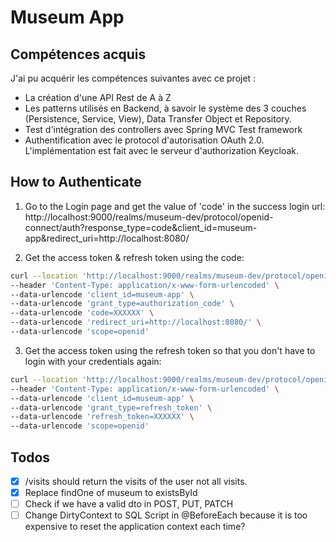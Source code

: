 # Museum App

## Compétences acquis

J'ai pu acquérir les compétences suivantes avec ce projet :

- La création d'une API Rest de A à Z
- Les patterns utilisés en Backend, à savoir le système des 3 couches (Persistence, Service, View), Data Transfer Object
  et Repository.
- Test d'intégration des controllers avec Spring MVC Test framework
- Authentification avec le protocol d'autorisation OAuth 2.0. L'implémentation est fait avec le serveur d'authorization
  Keycloak.

## How to Authenticate

1. Go to the Login page and get the value of 'code' in the success login url:
   http://localhost:9000/realms/museum-dev/protocol/openid-connect/auth?response_type=code&client_id=museum-app&redirect_uri=http://localhost:8080/

2. Get the access token & refresh token using the code:

```bash
curl --location 'http://localhost:9000/realms/museum-dev/protocol/openid-connect/token' \
--header 'Content-Type: application/x-www-form-urlencoded' \
--data-urlencode 'client_id=museum-app' \
--data-urlencode 'grant_type=authorization_code' \
--data-urlencode 'code=XXXXXX' \
--data-urlencode 'redirect_uri=http://localhost:8080/' \
--data-urlencode 'scope=openid'
```

3. Get the access token using the refresh token so that you don't have to login with your credentials again:

```bash
curl --location 'http://localhost:9000/realms/museum-dev/protocol/openid-connect/token' \
--header 'Content-Type: application/x-www-form-urlencoded' \
--data-urlencode 'client_id=museum-app' \
--data-urlencode 'grant_type=refresh_token' \
--data-urlencode 'refresh_token=XXXXXX' \
--data-urlencode 'scope=openid'
```

## Todos

- [x] /visits should return the visits of the user not all visits.
- [x] Replace findOne of museum to existsById
- [ ] Check if we have a valid dto in POST, PUT, PATCH
- [ ] Change DirtyContext to SQL Script in @BeforeEach because it is too expensive to reset the application context each
  time?